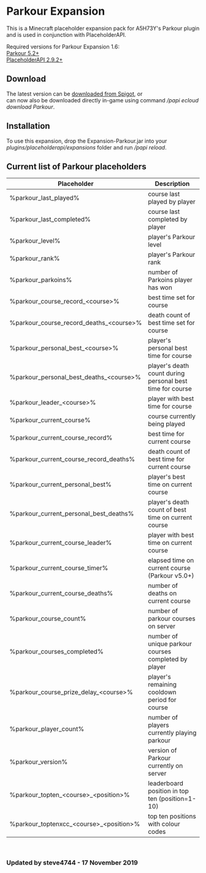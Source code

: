 # Parkour Expansion

This is a Minecraft placeholder expansion pack for A5H73Y's Parkour plugin and is used in conjunction with PlaceholderAPI.

Required versions for Parkour Expansion 1.6:<br>
[Parkour 5.2+](https://dev.bukkit.org/projects/parkour?gameCategorySlug=bukkit-plugins&projectID=42615 "A5H73Y's Parkour")<br>
[PlaceholderAPI 2.9.2+](https://www.spigotmc.org/resources/placeholderapi.6245/ "PlaceholderAPI")

## Download

The latest version can be [downloaded from Spigot](https://www.spigotmc.org/resources/parkour-expansion.41874/ "Parkour Expansion"), or <br>
can now also be downloaded directly in-game using command _/papi ecloud download Parkour_.

## Installation

To use this expansion, drop the Expansion-Parkour.jar into your _plugins/placeholderapi/expansions_ folder and run _/papi reload_.

## Current list of Parkour placeholders

| Placeholder                           | Description                                      |
|---------------------------------------|--------------------------------------------------|
|%parkour\_last\_played% | course last played by player |
|%parkour\_last\_completed% | course last completed by player |
|%parkour\_level% | player's Parkour level |
|%parkour\_rank% | player's Parkour rank |
|%parkour\_parkoins% | number of Parkoins player has won |
|%parkour\_course\_record\_&lt;course&gt;% | best time set for course |
|%parkour\_course\_record\_deaths\_&lt;course&gt;% | death count of best time set for course |
|%parkour\_personal\_best\_&lt;course&gt;% | player's personal best time for course |
|%parkour\_personal\_best\_deaths\_&lt;course&gt;% | player's death count during personal best time for course |
|%parkour\_leader\_&lt;course&gt;% | player with best time for course |
|%parkour\_current\_course% | course currently being played |
|%parkour\_current\_course\_record% | best time for current course |
|%parkour\_current\_course\_record\_deaths% | death count of best time for current course |
|%parkour\_current\_personal\_best% | player's best time on current course |
|%parkour\_current\_personal\_best\_deaths% | player's death count of best time on current course |
|%parkour\_current\_course\_leader% | player with best time on current course |
|%parkour\_current\_course\_timer% | elapsed time on current course (Parkour v5.0+) |
|%parkour\_current\_course\_deaths% | number of deaths on current course |
|%parkour\_course\_count% | number of parkour courses on server |
|%parkour\_courses\_completed% | number of unique parkour courses completed by player |
|%parkour\_course\_prize\_delay\_&lt;course&gt;% | player's remaining cooldown period for course |
|%parkour\_player\_count% | number of players currently playing parkour |
|%parkour\_version% | version of Parkour currently on server |
|%parkour\_topten\_&lt;course&gt;\_&lt;position&gt;% | leaderboard position in top ten (position=1-10) |
|%parkour\_toptenxcc\_&lt;course&gt;\_&lt;position&gt;% | top ten positions with colour codes |

<br>

### Updated by steve4744 - 17 November 2019

